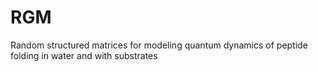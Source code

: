 # RGM
Random structured matrices for modeling quantum dynamics of peptide folding in water and with substrates
